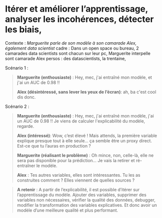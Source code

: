 # Itérer et améliorer l’apprentissage, analyser les incohérences, détecter les biais,  
Contexte : *Marguerite parle de son modèle à son camarade Alex, également data scientist*
cadre : Dans un open space ou bureau, 2 camarades data scientists sont chacun sur leur pc, Marguerite interpelle sont camarade Alex
persos : des datascientists, la trentaine,

Scénario 1 : 

> **Marguerite (enthousiaste)** : Hey, mec, j'ai entraîné mon modèle, et j'ai un AUC de 0.98 !!
>
> **Alex (désintéressé, sans lever les yeux de l’écran)**: ah, ba c'est cool dis donc.

Scénario 2 : 

>**Marguerite (enthousiaste)** : Hey, mec, j'ai entraîné mon modèle, j'ai un AUC de 0.98 !! Je viens de calculer l'explicabilité du modèle, regarde.
>
>**Alex (intéressé)**: Wow, c’est élevé ! Mais attends, la première variable explique presque tout à elle seule… ça semble être un proxy direct. Est-ce que tu l’auras en production ?
>
>**Marguerite (réalisant le problème)** : Oh mince, non, celle-là, elle ne sera pas disponible pour la prédiction… Je vais la retirer et ré-entraîner le modèle.
>
>**Alex** : Tes autres variables, elles sont intéressantes. Tu les as construites comment ? Elles viennent de quelles sources ?

>**A retenir** : A partir de l’explicabilité, il est possible d’itérer sur l’apprentissage du modèle. Ajouter des variables, supprimer des variables non nécessaires, vérifier la qualité des données, debugger, modifier la transformation des variables explicatives. Et donc avoir un modèle d’une meilleure qualité et plus performant.